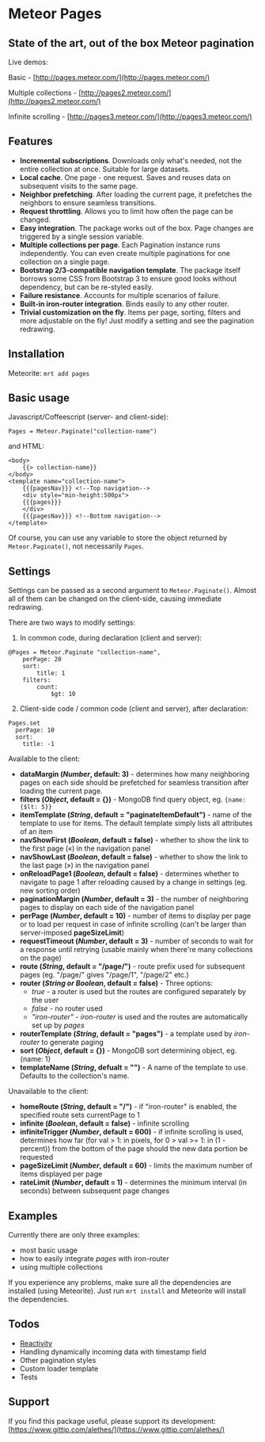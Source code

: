 Meteor Pages
============

State of the art, out of the box Meteor pagination
--------------------------------------------------
Live demos: 

Basic - [http://pages.meteor.com/](http://pages.meteor.com/)

Multiple collections - [http://pages2.meteor.com/](http://pages2.meteor.com/)

Infinite scrolling - [http://pages3.meteor.com/](http://pages3.meteor.com/)

Features
--------

+ **Incremental subscriptions**. Downloads only what's needed, not the entire collection at once. Suitable for large datasets.
+ **Local cache**. One page - one request. Saves and reuses data on subsequent visits to the same page.
+ **Neighbor prefetching**. After loading the current page, it prefetches the neighbors to ensure seamless transitions.
+ **Request throttling**. Allows you to limit how often the page can be changed.
+ **Easy integration**. The package works out of the box. Page changes are triggered by a single session variable.
+ **Multiple collections per page**. Each Pagination instance runs independently. You can even create multiple paginations for one collection on a single page.
+ **Bootstrap 2/3-compatible navigation template**. The package itself borrows some CSS from Bootstrap 3 to ensure good looks without dependency, but can be re-styled easily.
+ **Failure resistance**. Accounts for multiple scenarios of failure.
+ **Built-in iron-router integration**. Binds easily to any other router.
+ **Trivial customization on the fly**. Items per page, sorting, filters and more adjustable on the fly! Just modify a setting and see the pagination redrawing.

Installation
------------
Meteorite:
`mrt add pages`

Basic usage
-----------
Javascript/Coffeescript (server- and client-side):

`
Pages = Meteor.Paginate("collection-name")
`

and HTML:
```
<body>
    {{> collection-name}}
</body>
<template name="collection-name">
    {{{pagesNav}}} <!--Top navigation--> 
    <div style="min-height:500px">
    {{{pages}}}
    </div>
    {{{pagesNav}}} <!--Bottom navigation-->
</template>
```

Of course, you can use any variable to store the object returned by `Meteor.Paginate()`, not necessarily `Pages`.

Settings
--------
Settings can be passed as a second argument to `Meteor.Paginate()`. Almost all of them can be changed on the client-side, causing immediate redrawing.

There are two ways to modify settings:

1. In common code, during declaration (client and server):

```
@Pages = Meteor.Paginate "collection-name",
    perPage: 20
    sort: 
        title: 1
    filters: 
        count: 
            $gt: 10
```
2. Client-side code / common code (client and server), after declaration:

```
Pages.set
  perPage: 10
  sort:
    title: -1
```

Available to the client:
+ **dataMargin (*Number*, default: 3)** - determines how many neighboring pages on each side should be prefetched for seamless transition after loading the current page.
+ **filters (*Object*, default = {})** - MongoDB find query object, eg. `{name: {$lt: 5}}`
+ **itemTemplate (*String*, default = "paginateItemDefault")** - name of the template to use for items. The default template simply lists all attributes of an item
+ **navShowFirst (*Boolean*, default = false)** - whether to show the link to the first page («) in the navigation panel
+ **navShowLast (*Boolean*, default = false)** - whether to show the link to the last page (») in the navigation panel
+ **onReloadPage1 (*Boolean*, default = false)** - determines whether to navigate to page 1 after reloading caused by a change in settings (eg. new sorting order)
+ **paginationMargin (*Number*, default = 3)** - the number of neighboring pages to display on each side of the navigation panel
+ **perPage (*Number*, default = 10)** - number of items to display per page or to load per request in case of infinite scrolling (can't be larger than server-imposed **pageSizeLimit**)
+ **requestTimeout (*Number*, default = 3)** - number of seconds to wait for a response until retrying (usable mainly when there're many collections on the page)
+ **route (*String*, default = "/page/")** - route prefix used for subsequent pages (eg. "/page/" gives "/page/1", "/page/2" etc.)
+ **router (*String or Boolean*, default = false)** - Three options:
   - *true* - a router is used but the routes are configured separately by the user
   - *false* - no router used
   - *"iron-router"* - *iron-router* is used and the routes are automatically set up by *pages*
+ **routerTemplate (*String*, default = "pages")** - a template used by *iron-router* to generate paging 
+ **sort (*Object*, default = {})** - MongoDB sort determining object, eg. {name: 1}
+ **templateName (*String*, defualt = "")** - A name of the template to use. Defaults to the collection's name.

Unavailable to the client:
+ **homeRoute (*String*, default = "/")** - if "iron-router" is enabled, the specified route sets currentPage to 1
+ **infinite (*Boolean*, default = false)** - infinite scrolling
+ **infiniteTrigger (*Number*, default = 600)** - if infinite scrolling is used, determines how far (for val > 1: in pixels, for 0 > val >= 1: in (1 - percent)) from the bottom of the page should the new data portion be requested
+ **pageSizeLimit (*Number*, default = 60)** - limits the maximum number of items displayed per page
+ **rateLimit (*Number*, default = 1)** - determines the minimum interval (in seconds) between subsequent page changes


Examples
--------

Currently there are only three examples:

* most basic usage
* how to easily integrate *pages* with iron-router
* using multiple collections

If you experience any problems, make sure all the dependencies are installed (using Meteorite). Just run `mrt install` and Meteorite will install the dependencies.

Todos
-----
+ [Reactivity](https://github.com/alethes/meteor-pages/issues/16P)
+ Handling dynamically incoming data with timestamp field
+ Other pagination styles
+ Custom loader template
+ Tests

Support
-------
If you find this package useful, please support its development:
[https://www.gittip.com/alethes/](https://www.gittip.com/alethes/)

